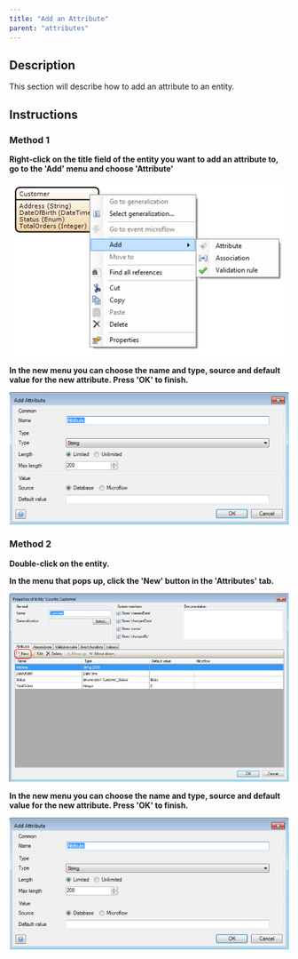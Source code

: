 ```yaml
---
title: "Add an Attribute"
parent: "attributes"
---
```

## Description

This section will describe how to add an attribute to an entity.

## Instructions

### Method 1

 **Right-click on the title field of the entity you want to add an attribute to, go to the 'Add' menu and choose 'Attribute'**

![](attachments/2621517/2752530.png)

 **In the new menu you can choose the name and type, source and default value for the new attribute. Press 'OK' to finish.**

![](attachments/2621517/2752529.png)

### Method 2

 **Double-click on the entity.**

 **In the menu that pops up, click the 'New' button in the 'Attributes' tab.**

![](attachments/2621517/2752528.png)

 **In the new menu you can choose the name and type, source and default value for the new attribute. Press 'OK' to finish.**

![](attachments/2621517/2752529.png)
